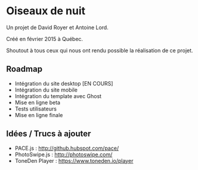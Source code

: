 # Oiseaux de nuit

Un projet de David Royer et Antoine Lord.

Créé en février 2015 à Québec.

Shoutout à tous ceux qui nous ont rendu possible la réalisation de ce projet.

## Roadmap

- Intégration du site desktop [EN COURS]
- Intégration du site mobile
- Intégration du template avec Ghost
- Mise en ligne beta
- Tests utilisateurs
- Mise en ligne finale

## Idées / Trucs à ajouter

- PACE.js : http://github.hubspot.com/pace/
- PhotoSwipe.js : http://photoswipe.com/
- ToneDen Player : https://www.toneden.io/player
